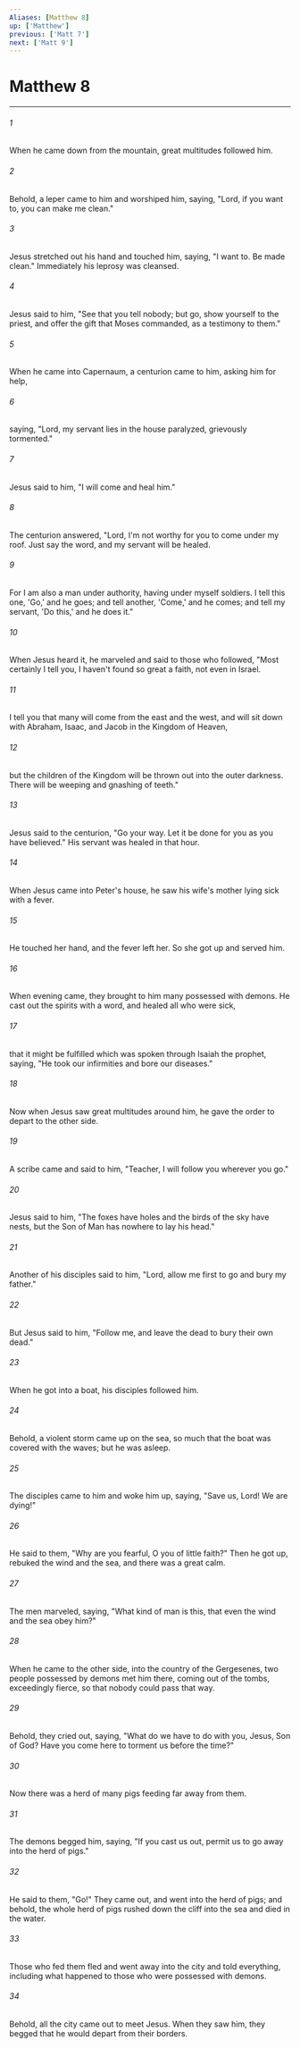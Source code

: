 ```yaml
---
Aliases: [Matthew 8]
up: ['Matthew']
previous: ['Matt 7']
next: ['Matt 9']
---
```

# Matthew 8
***





###### 1 

When he came down from the mountain, great multitudes followed him. 



###### 2 

Behold, a leper came to him and worshiped him, saying, "Lord, if you want to, you can make me clean." 



###### 3 

Jesus stretched out his hand and touched him, saying, "I want to. Be made clean." Immediately his leprosy was cleansed. 



###### 4 

Jesus said to him, "See that you tell nobody; but go, show yourself to the priest, and offer the gift that Moses commanded, as a testimony to them." 



###### 5 

When he came into Capernaum, a centurion came to him, asking him for help, 



###### 6 

saying, "Lord, my servant lies in the house paralyzed, grievously tormented." 



###### 7 

Jesus said to him, "I will come and heal him." 



###### 8 

The centurion answered, "Lord, I'm not worthy for you to come under my roof. Just say the word, and my servant will be healed. 



###### 9 

For I am also a man under authority, having under myself soldiers. I tell this one, 'Go,' and he goes; and tell another, 'Come,' and he comes; and tell my servant, 'Do this,' and he does it." 



###### 10 

When Jesus heard it, he marveled and said to those who followed, "Most certainly I tell you, I haven't found so great a faith, not even in Israel. 



###### 11 

I tell you that many will come from the east and the west, and will sit down with Abraham, Isaac, and Jacob in the Kingdom of Heaven, 



###### 12 

but the children of the Kingdom will be thrown out into the outer darkness. There will be weeping and gnashing of teeth." 



###### 13 

Jesus said to the centurion, "Go your way. Let it be done for you as you have believed." His servant was healed in that hour. 



###### 14 

When Jesus came into Peter's house, he saw his wife's mother lying sick with a fever. 



###### 15 

He touched her hand, and the fever left her. So she got up and served him. 



###### 16 

When evening came, they brought to him many possessed with demons. He cast out the spirits with a word, and healed all who were sick, 



###### 17 

that it might be fulfilled which was spoken through Isaiah the prophet, saying, "He took our infirmities and bore our diseases." 



###### 18 

Now when Jesus saw great multitudes around him, he gave the order to depart to the other side. 



###### 19 

A scribe came and said to him, "Teacher, I will follow you wherever you go." 



###### 20 

Jesus said to him, "The foxes have holes and the birds of the sky have nests, but the Son of Man has nowhere to lay his head." 



###### 21 

Another of his disciples said to him, "Lord, allow me first to go and bury my father." 



###### 22 

But Jesus said to him, "Follow me, and leave the dead to bury their own dead." 



###### 23 

When he got into a boat, his disciples followed him. 



###### 24 

Behold, a violent storm came up on the sea, so much that the boat was covered with the waves; but he was asleep. 



###### 25 

The disciples came to him and woke him up, saying, "Save us, Lord! We are dying!" 



###### 26 

He said to them, "Why are you fearful, O you of little faith?" Then he got up, rebuked the wind and the sea, and there was a great calm. 



###### 27 

The men marveled, saying, "What kind of man is this, that even the wind and the sea obey him?" 



###### 28 

When he came to the other side, into the country of the Gergesenes, two people possessed by demons met him there, coming out of the tombs, exceedingly fierce, so that nobody could pass that way. 



###### 29 

Behold, they cried out, saying, "What do we have to do with you, Jesus, Son of God? Have you come here to torment us before the time?" 



###### 30 

Now there was a herd of many pigs feeding far away from them. 



###### 31 

The demons begged him, saying, "If you cast us out, permit us to go away into the herd of pigs." 



###### 32 

He said to them, "Go!" They came out, and went into the herd of pigs; and behold, the whole herd of pigs rushed down the cliff into the sea and died in the water. 



###### 33 

Those who fed them fled and went away into the city and told everything, including what happened to those who were possessed with demons. 



###### 34 

Behold, all the city came out to meet Jesus. When they saw him, they begged that he would depart from their borders.
